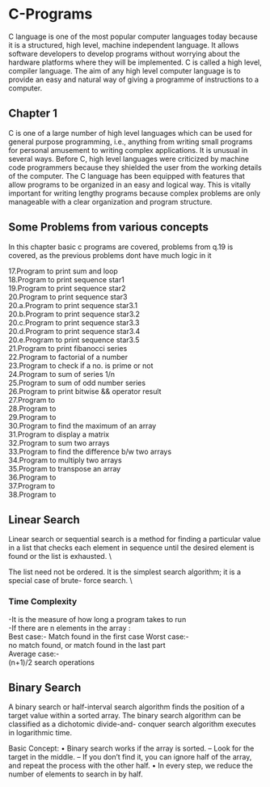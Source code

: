 # C-Programs
C language is one of the most popular computer languages today because it is a structured, high level, machine independent language. It allows software developers to develop programs without worrying about the hardware platforms where they will be implemented. C is called a high level, compiler language. The aim of any high level computer language is to provide an easy and natural way of giving a programme of instructions to a computer.

## Chapter 1

C is one of a large number of high level languages which can be used for general purpose
programming, i.e., anything from writing small programs for personal amusement to writing complex
applications. It is unusual in several ways. Before C, high level languages were criticized by machine
code programmers because they shielded the user from the working details of the computer. The C
language has been equipped with features that allow programs to be organized in an easy and
logical way. This is vitally important for writing lengthy programs because complex problems are
only manageable with a clear organization and program structure.


## Some Problems from various concepts

In this chapter basic c programs are covered, problems from q.19 is covered, as the previous problems dont have much logic in it

17.Program to print sum and loop \
18.Program to print sequence star1 \
19.Program to print sequence star2 \
20.Program to print sequence star3 \
20.a.Program to print sequence star3.1 \
20.b.Program to print sequence star3.2 \
20.c.Program to print sequence star3.3 \
20.d.Program to print sequence star3.4 \
20.e.Program to print sequence star3.5 \
21.Program to print fibanocci series \
22.Program to factorial of a number \
23.Program to check if a no. is prime or not \
24.Program to sum of series 1/n \
25.Program to sum of odd number series \
26.Program to print bitwise && operator result \
27.Program to  \
28.Program to  \
29.Program to  \
30.Program to find the maximum of an array \
31.Program to display a matrix \
32.Program to sum two arrays \
33.Program to find the difference b/w two arrays \
34.Program to multiply two arrays \
35.Program to transpose an array \
36.Program to  \
37.Program to  \
38.Program to  

## Linear Search

Linear search or sequential search is a method for finding a particular value in a list that
checks each element in sequence until the desired element is found or the list is exhausted. \


The list need not be ordered. It is the simplest search algorithm; it is a special case of brute-
force search. \

### Time Complexity

-It is the measure of how long a program takes to run \
-If there are n elements in the array : \
Best case:-
Match found in the first case
Worst case:- \
no match found, or match found in the last part \
Average case:- \
(n+1)/2 search operations 

## Binary Search 

A binary search or half-interval search algorithm finds the position of a target value within a sorted array. The binary search algorithm can be classified as a dichotomic divide-and-
conquer search algorithm executes in logarithmic time.

Basic Concept: 
• Binary search works if the array is sorted.
– Look for the target in the middle.
– If you don’t find it, you can ignore half of the array, and repeat the process with the other
half.
• In every step, we reduce the number of elements to search in by half.
